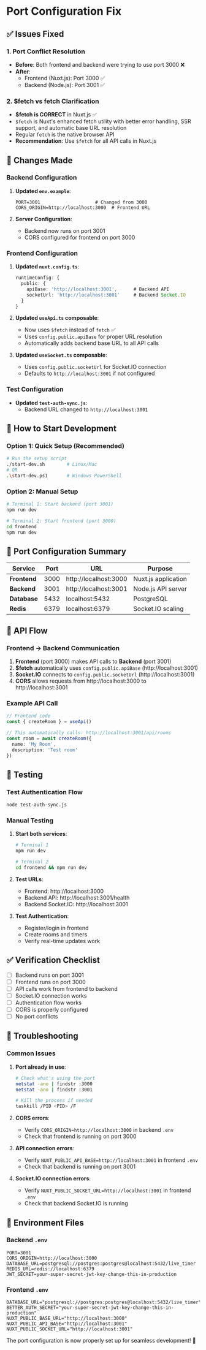 # Port Configuration Fix

## ✅ **Issues Fixed**

### 1. **Port Conflict Resolution**
- **Before**: Both frontend and backend were trying to use port 3000 ❌
- **After**: 
  - Frontend (Nuxt.js): Port 3000 ✅
  - Backend (Node.js): Port 3001 ✅

### 2. **$fetch vs fetch Clarification**
- **$fetch is CORRECT** in Nuxt.js ✅
- `$fetch` is Nuxt's enhanced fetch utility with better error handling, SSR support, and automatic base URL resolution
- Regular `fetch` is the native browser API
- **Recommendation**: Use `$fetch` for all API calls in Nuxt.js

## 🔧 **Changes Made**

### Backend Configuration
1. **Updated `env.example`**:
   ```env
   PORT=3001                    # Changed from 3000
   CORS_ORIGIN=http://localhost:3000  # Frontend URL
   ```

2. **Server Configuration**:
   - Backend now runs on port 3001
   - CORS configured for frontend on port 3000

### Frontend Configuration
1. **Updated `nuxt.config.ts`**:
   ```typescript
   runtimeConfig: {
     public: {
       apiBase: 'http://localhost:3001',      # Backend API
       socketUrl: 'http://localhost:3001'     # Backend Socket.IO
     }
   }
   ```

2. **Updated `useApi.ts` composable**:
   - Now uses `$fetch` instead of `fetch` ✅
   - Uses `config.public.apiBase` for proper URL resolution
   - Automatically adds backend base URL to all API calls

3. **Updated `useSocket.ts` composable**:
   - Uses `config.public.socketUrl` for Socket.IO connection
   - Defaults to `http://localhost:3001` if not configured

### Test Configuration
- **Updated `test-auth-sync.js`**:
  - Backend URL changed to `http://localhost:3001`

## 🚀 **How to Start Development**

### Option 1: Quick Setup (Recommended)
```bash
# Run the setup script
./start-dev.sh        # Linux/Mac
# OR
.\start-dev.ps1       # Windows PowerShell
```

### Option 2: Manual Setup
```bash
# Terminal 1: Start backend (port 3001)
npm run dev

# Terminal 2: Start frontend (port 3000)
cd frontend
npm run dev
```

## 📍 **Port Configuration Summary**

| Service | Port | URL | Purpose |
|---------|------|-----|---------|
| **Frontend** | 3000 | http://localhost:3000 | Nuxt.js application |
| **Backend** | 3001 | http://localhost:3001 | Node.js API server |
| **Database** | 5432 | localhost:5432 | PostgreSQL |
| **Redis** | 6379 | localhost:6379 | Socket.IO scaling |

## 🔄 **API Flow**

### Frontend → Backend Communication
1. **Frontend** (port 3000) makes API calls to **Backend** (port 3001)
2. **$fetch** automatically uses `config.public.apiBase` (http://localhost:3001)
3. **Socket.IO** connects to `config.public.socketUrl` (http://localhost:3001)
4. **CORS** allows requests from http://localhost:3000 to http://localhost:3001

### Example API Call
```typescript
// Frontend code
const { createRoom } = useApi()

// This automatically calls: http://localhost:3001/api/rooms
const room = await createRoom({
  name: 'My Room',
  description: 'Test room'
})
```

## 🧪 **Testing**

### Test Authentication Flow
```bash
node test-auth-sync.js
```

### Manual Testing
1. **Start both services**:
   ```bash
   # Terminal 1
   npm run dev
   
   # Terminal 2  
   cd frontend && npm run dev
   ```

2. **Test URLs**:
   - Frontend: http://localhost:3000
   - Backend API: http://localhost:3001/health
   - Backend Socket.IO: http://localhost:3001

3. **Test Authentication**:
   - Register/login in frontend
   - Create rooms and timers
   - Verify real-time updates work

## ✅ **Verification Checklist**

- [ ] Backend runs on port 3001
- [ ] Frontend runs on port 3000  
- [ ] API calls work from frontend to backend
- [ ] Socket.IO connection works
- [ ] Authentication flow works
- [ ] CORS is properly configured
- [ ] No port conflicts

## 🐛 **Troubleshooting**

### Common Issues

1. **Port already in use**:
   ```bash
   # Check what's using the port
   netstat -ano | findstr :3000
   netstat -ano | findstr :3001
   
   # Kill the process if needed
   taskkill /PID <PID> /F
   ```

2. **CORS errors**:
   - Verify `CORS_ORIGIN=http://localhost:3000` in backend `.env`
   - Check that frontend is running on port 3000

3. **API connection errors**:
   - Verify `NUXT_PUBLIC_API_BASE=http://localhost:3001` in frontend `.env`
   - Check that backend is running on port 3001

4. **Socket.IO connection errors**:
   - Verify `NUXT_PUBLIC_SOCKET_URL=http://localhost:3001` in frontend `.env`
   - Check that backend Socket.IO is running

## 📝 **Environment Files**

### Backend `.env`
```env
PORT=3001
CORS_ORIGIN=http://localhost:3000
DATABASE_URL=postgresql://postgres:postgres@localhost:5432/live_timer
REDIS_URL=redis://localhost:6379
JWT_SECRET=your-super-secret-jwt-key-change-this-in-production
```

### Frontend `.env`
```env
DATABASE_URL="postgresql://postgres:postgres@localhost:5432/live_timer"
BETTER_AUTH_SECRET="your-super-secret-jwt-key-change-this-in-production"
NUXT_PUBLIC_BASE_URL="http://localhost:3000"
NUXT_PUBLIC_API_BASE="http://localhost:3001"
NUXT_PUBLIC_SOCKET_URL="http://localhost:3001"
```

The port configuration is now properly set up for seamless development! 🎉
